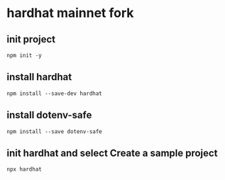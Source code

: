 # hardhat mainnet fork


## init project
```
npm init -y
```
## install hardhat
```
npm install --save-dev hardhat
```
## install dotenv-safe
```
npm install --save dotenv-safe
```
## init hardhat and select Create a sample project
```
npx hardhat
```

